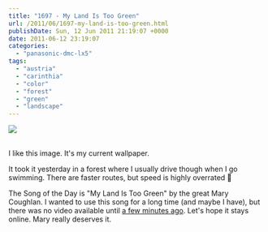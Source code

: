 ```yaml
---
title: "1697 - My Land Is Too Green"
url: /2011/06/1697-my-land-is-too-green.html
publishDate: Sun, 12 Jun 2011 21:19:07 +0000
date: 2011-06-12 23:19:07
categories: 
  - "panasonic-dmc-lx5"
tags: 
  - "austria"
  - "carinthia"
  - "color"
  - "forest"
  - "green"
  - "landscape"
---
```

<div class="container">
<div class="center"><a target="_blank" href="https://d25zfm9zpd7gm5.cloudfront.net/1200x1200/2011/20110611_143627_ps.jpg"><img src="https://d25zfm9zpd7gm5.cloudfront.net/0600x0600/2011/20110611_143627_ps.jpg" /></a></div>
</div>
<br />

I like this image. It's my current wallpaper.

 It took it yesterday in a forest where I usually drive though when I go swimming. There are faster routes, but speed is highly overrated 🙂

The Song of the Day is "My Land Is Too Green" by the great Mary Coughlan. I wanted to use this song for a long time (and maybe I have), but there was no video available until <a href="http://www.youtube.com/watch?v=rd2voOBE19Y">a few minutes ago</a>. Let's hope it stays online. Mary really deserves it.
